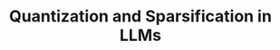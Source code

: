 ---
name: Arya Mazumdar
email: amazumdar@ucsd.edu
photo: assets/images/arya.jpeg
website: https://mazumdar.ucsd.edu/
domain: B03
title: Quantization and Sparsification in LLMs
bio: "Arya Mazumdar is an Associate Professor of Data Science in UC San Diego. He is the Deputy Director and the Associate Director for Research in the NSF AI Institute TILOS, and also the UCSD Site-Lead of NSF TRIPODS Institute EnCORE. Arya obtained his Ph.D. degree from University of Maryland, College Park specializing in information theory. Subsequently Arya was a postdoctoral scholar at Massachusetts Institute of Technology, an assistant professor in University of Minnesota, and an assistant followed by associate professor in University of Massachusetts Amherst.  Arya is a recipient of a Distinguished Dissertation Award for his Ph.D. thesis, the NSF CAREER award, an EURASIP Best Paper Award, and the ISIT Jack K. Wolf Student Paper Award. He is also a Distinguished Lecturer of the IEEE Information Theory Society, 2023-24. He is currently serving as an Associate Editor for the IEEE Transactions on Information Theory and as an Area editor for Now Publishers Foundation and Trends in Communication and Information Theory. Arya’s research interests include  information theory, coding theory, statistical learning and optimization."
description: "How do you quantize the trained weights of a neural network to get fast inference in a large scale machine learning model? Should you just use the same quantizer for all layers? How do you develop the theory for  quantization in LLMs? How do you quantize the trained weights of a neural network to get fast inference in a large scale machine learning model? Should you just use the same quantizer for all layers? How do you develop the theory for  quantization in LLMs?"
summer: "Look up quantization in deep learning"
oldstudent: https://xianyingkong.github.io/diffusion-text-generation/
prerequisites: Some course on Machine Learning 
time: Tuesday 11AM-12PM, In-Person
style: Plan to involve my PhD students/postdocs this time
seats: 6
tag: Language Models
---